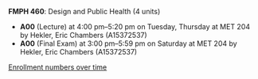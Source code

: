 **FMPH 460**: Design and Public Health (4 units)

- **A00** (Lecture) at 4:00 pm–5:20 pm on Tuesday, Thursday at MET 204 by Hekler, Eric Chambers (A15372537)
- **A00** (Final Exam) at 3:00 pm–5:59 pm on Saturday at MET 204 by Hekler, Eric Chambers (A15372537)

[Enrollment numbers over time](./FMPH460.tsv)
